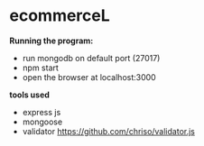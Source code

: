 # ecommerceL

**Running the program:**
- run mongodb on default port (27017)
- npm start
- open the browser at localhost:3000

**tools used**
- express js
- mongoose
- validator https://github.com/chriso/validator.js
